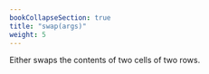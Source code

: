 ```yaml
---
bookCollapseSection: true
title: "swap(args)"
weight: 5
---
```


Either swaps the contents of two cells of two rows.
